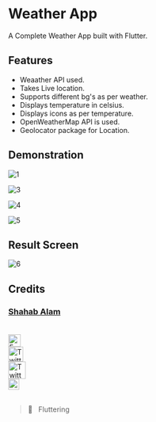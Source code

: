 # Weather App

A Complete Weather App built with Flutter.

## Features

- Weaather API used.
- Takes Live location. 
- Supports different bg's as per weather.
- Displays temperature in celsius.
- Displays icons as per temperature.
- OpenWeatherMap API is used.
- Geolocator package for Location.

## Demonstration

<!-- COMING SOON :screwdriver: :placard:	  -->

![1](https://user-images.githubusercontent.com/82330891/162586568-cad46e47-dda1-459b-a684-545b593988b6.png)

![3](https://user-images.githubusercontent.com/82330891/162586644-a1de97fe-0a0b-403c-a39e-30794c664cad.png)

![4](https://user-images.githubusercontent.com/82330891/162586645-4e377ab7-f3a7-4cd3-93d6-dcf22c7371a8.png)

![5](https://user-images.githubusercontent.com/82330891/162586649-eebbd411-c467-4d91-97b3-be7cd14c39b2.png)

## Result Screen

![6](https://user-images.githubusercontent.com/82330891/162586686-f5e3d1c7-f806-4076-980e-7ad2f6ed3e28.png)


## Credits

 ### [Shahab Alam](#) <br/><br/>

 <div class="social-icons-image">
                <a href="https://www.facebook.com/iamShahabAlam/">
                    <img src="https://www.facebook.com/images/fb_icon_325x325.png" style= "height:25px;"  alt="Facebook Icon" >
                </a>
            </div> 

 <div class="social-icons-image">
                <a href="https://github.com/IamShahabAlam">
                    <img src="https://pngimg.com/uploads/github/github_PNG69.png"  style = "height:30px" alt="Twitter Icon">
                </a>
            </div>

<div class="social-icons-image">
                <a href="https://twitter.com/IamShahabAlam">
                    <img src="https://pngimg.com/uploads/twitter/twitter_PNG3.png" style = "height:35px;" alt="Twitter Icon">
                </a>
            </div>
            
 <div class="social-icons-image">
                <a  href="mailto:IamshahabAlam@gmail.com">
<img  alt="Gmail"  width="22px"  src="https://cdn-icons-png.flaticon.com/512/281/281769.png" />

</a>
            </div> <br/>

> :blue_heart: &nbsp; Fluttering